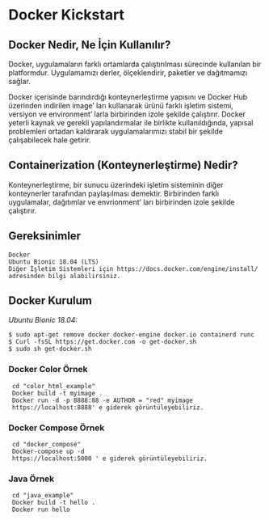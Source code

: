 # Docker Kickstart

## Docker Nedir, Ne İçin Kullanılır?

Docker, uygulamaların farklı ortamlarda çalıştırılması sürecinde kullanılan bir platformdur. Uygulamamızı derler, ölçeklendirir, paketler ve dağıtmamızı sağlar. 

Docker içerisinde barındırdığı konteynerleştirme yapısını ve Docker Hub üzerinden indirilen image’ ları kullanarak ürünü farklı işletim sistemi, versiyon ve environment’ larla birbirinden izole şekilde çalıştırır.
Docker yeterli kaynak ve gerekli yapılandırmalar ile birlikte kullanıldığında, yapısal problemleri ortadan kaldırarak uygulamalarımızı stabil bir şekilde çalışabilecek hale getirir.

## Containerization (Konteynerleştirme) Nedir?

Konteynerleştirme, bir sunucu üzerindeki işletim sisteminin diğer konteynerler tarafından paylaşılması demektir. Birbirinden farklı uygulamalar, dağıtımlar ve envrionment’ ları birbirinden izole şekilde çalıştırır. 


## Gereksinimler

```
Docker
Ubuntu Bionic 18.04 (LTS)
Diğer İşletim Sistemleri için https://docs.docker.com/engine/install/ adresinden bilgi alabilirsiniz. 
```

## Docker Kurulum

*Ubuntu Bionic 18.04:*
```
$ sudo apt-get remove docker docker-engine docker.io containerd runc
$ Curl -fsSL https://get.docker.com -o get-docker.sh
$ sudo sh get-docker.sh

```

### Docker Color Örnek

```
 cd "color_html_example"
 Docker build -t myimage .
 Docker run -d -p 8888:88 -e AUTHOR = "red" myimage 
 https://localhost:8888' e giderek görüntüleyebiliriz.
```
### Docker Compose Örnek
```
 cd "docker_compose"
 Docker-compose up -d
 https://localhost:5000 ' e giderek görüntüleyebiliriz.
```

### Java Örnek
```
 cd "java_example"
 Docker build -t hello .
 Docker run hello
```

